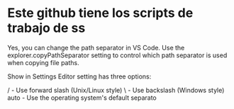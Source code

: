 # Este github tiene los scripts de trabajo de ss 

Yes, you can change the path separator in VS Code. Use the explorer.copyPathSeparator setting to control which path separator is used when copying file paths.

Show in Settings Editor
setting has three options:

/ - Use forward slash (Unix/Linux style)
\ - Use backslash (Windows style)
auto - Use the operating system's default separato
